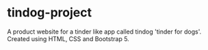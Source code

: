# tindog-project
A product website for a tinder like app called tindog 'tinder for dogs'. Created using HTML, CSS and Bootstrap 5.
